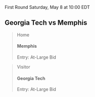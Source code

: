 First Round
Saturday, May 8 at 10:00 EDT
## Georgia Tech vs Memphis

> Home
> #### Memphis
> Entry: At-Large Bid

> Visitor
> #### Georgia Tech
> Entry: At-Large Bid